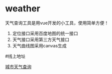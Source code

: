 # weather
天气查询工具是用vue开发的小工具，使用简单方便！
1. 定位接口采用百度地图的统一接口
2. 天气接口采用第三方天气接口
3. 天气曲线图采用canvas生成

#线上地址

[城市天气查询](https://m.iapple123.com/weather/)
